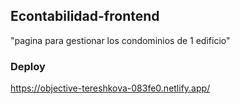 ## Econtabilidad-frontend 

"pagina para gestionar los condominios de 1 edificio"

### Deploy

https://objective-tereshkova-083fe0.netlify.app/

